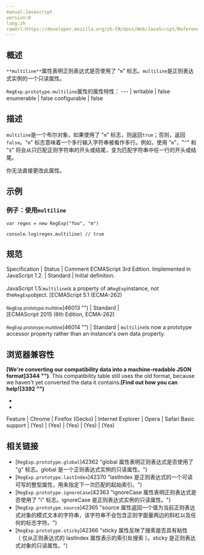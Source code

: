 ```yaml
---
manual:Javascript
version:0
lang:zh
rawUrl:https://developer.mozilla.org/zh-CN/docs/Web/JavaScript/Reference/Global_Objects/RegExp/multiline#
---
```






## 概述<a name="Summary"></a>


`**multiline**`属性表明正则表达式是否使用了 &quot;`m`&quot; 标志。`multiline`是正则表达式实例的一个只读属性。


`RegExp.prototype.multiline`属性的属性特性： 
 ---  | 
writable | false 
enumerable | false 
configurable | false 



## 描述<a name="Description"></a>


`multiline`是一个布尔对象，如果使用了 &quot;`m`&quot; 标志，则返回`true`；否则，返回`false`。&quot;`m`&quot; 标志意味着一个多行输入字符串被看作多行。例如，使用 &quot;`m`&quot;，&quot;`^`&quot; 和 &quot;`$`&quot; 将会从只匹配正则字符串的开头或结尾，变为匹配字符串中任一行的开头或结尾。



你无法直接更改此属性。


## 示例<a name="Examples"></a>

### 例子：使用`multiline`<a name="Example:_Using_MIN_VALUE"></a>

```
var regex = new RegExp("foo", "m")

console.log(regex.multiline) // true
```

## 规范<a name="规范"></a>

Specification | Status | Comment 
ECMAScript 3rd Edition. Implemented in JavaScript 1.2. | Standard | Initial definition.<br></br>JavaScript 1.5:`multiline`is a property of a`RegExp`instance, not the`RegExp`object. 
[ECMAScript 5.1 (ECMA-262)<br></br><small>RegExp.prototype.multiline</small>]46013 "") | Standard |  
[ECMAScript 2015 (6th Edition, ECMA-262)<br></br><small>RegExp.prototype.multiline</small>]46014 "") | Standard | `multiline`is now a prototype accessor property rather than an instance&#39;s own data property. 


## 浏览器兼容性<a name="浏览器兼容性"></a>


**[We&#39;re converting our compatibility data into a machine-readable JSON format]3344 "")**. This compatibility table still uses the old format, because we haven&#39;t yet converted the data it contains.**[Find out how you can help!]3392 "")**


* 
* 

Feature | Chrome | Firefox (Gecko) | Internet Explorer | Opera | Safari 
Basic support | (Yes) | (Yes) | (Yes) | (Yes) | (Yes) 




## 相关链接<a name="See_also"></a>

* [`RegExp.prototype.global`]42362 "global 属性表明正则表达式是否使用了 "g" 标志。global 是一个正则表达式实例的只读属性。")
* [`RegExp.prototype.lastIndex`]42370 "lastIndex 是正则表达式的一个可读可写的整型属性，用来指定下一次匹配的起始索引。")
* [`RegExp.prototype.ignoreCase`]42363 "ignoreCase 属性表明正则表达式是否使用了 "i" 标志。ignoreCase 是正则表达式实例的只读属性。")
* [`RegExp.prototype.source`]42365 "source 属性返回一个值为当前正则表达式对象的模式文本的字符串，该字符串不会包含正则字面量两边的斜杠以及任何的标志字符。")
* [`RegExp.prototype.sticky`]42366 "sticky 属性反映了搜索是否具有粘性（ 仅从正则表达式的 lastIndex 属性表示的索引处搜索 ）。sticky 是正则表达式对象的只读属性。")



